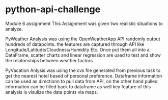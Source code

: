 # python-api-challenge
Module 6 assignment
This Assignment was given two realistic situations to analyze.

PyWeather Analysis was using the OpenWeatherApp API randomly output hundreds of datapoints.
the features are captured through API like Longitude/Latitude/Cloudness/Humidity Etc.
Once put them all into a DataFrame, scatter charts and linear regression are used to test and show the relatonships between weather factors

PyVacation Anlysis was using the cvs file generated from previous task to get the nearest hotel based of personal preference.
Dataframe information can be used as directionn to pull data from API, on the other hand pulled information can be filled back to dataframe as well
key feature of this analysis is visulize the data points via maps.
